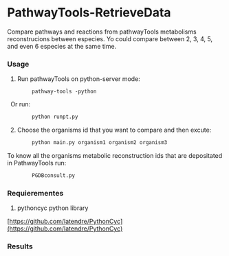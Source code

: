 # PathwayTools-RetrieveData
Compare pathways and reactions from pathwayTools metabolisms reconstrucions between especies. Yo could compare between 2, 3, 4, 5, and even 6 especies at the same time.

### Usage
1) Run pathwayTools on python-server mode:
```
        pathway-tools -python
```
&nbsp; Or run:

```python
        python runpt.py
```

2) Choose the organisms id that you want to compare and then excute:
```python
        python main.py organism1 organism2 organism3
```
  To know all the organisms metabolic reconstruction ids that are depositated in PathwayTools run:
```python
        PGDBconsult.py
```
### Requierementes
1) pythoncyc python library

[https://github.com/latendre/PythonCyc](https://github.com/latendre/PythonCyc)

### Results
